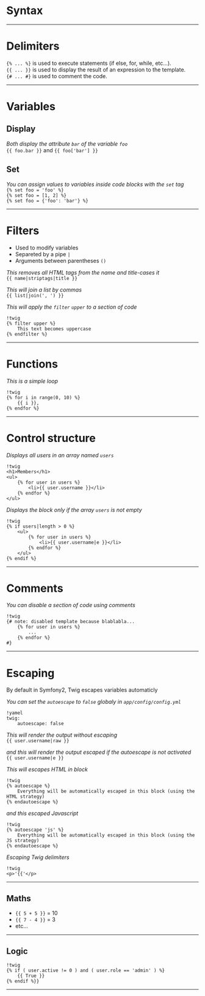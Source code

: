 # Syntax

---

# Delimiters

`{% ... %}` is used to execute statements (if else, for, while, etc...).  
`{{ ... }}` is used to display the result of an expression to the template.  
`{# ... #}` is used to comment the code.

---

# Variables 

## Display

*Both display the attribute `bar` of the variable `foo`*  
`{{ foo.bar }}` and `{{ foo['bar'] }}`  

## Set

*You can assign values to variables inside code blocks with the `set` tag*  
`{% set foo = 'foo' %}`  
`{% set foo = [1, 2] %}`  
`{% set foo = {'foo': 'bar'} %}`  

---

# Filters

*   Used to modify variables
*   Separeted by a pipe `|`
*   Arguments between parentheses `()`

*This removes all HTML tags from the name and title-cases it*  
`{{ name|striptags|title }}`  

*This will join a list by commas*  
`{{ list|join(', ') }}`  

*This will apply the `filter` `upper` to a section of code*

    !twig
    {% filter upper %}
        This text becomes uppercase
    {% endfilter %}

---

# Functions

*This is a simple loop*

    !twig
    {% for i in range(0, 10) %}
        {{ i }},
    {% endfor %}
    
---

# Control structure

*Displays all users in an array named `users`*

    !twig
    <h1>Members</h1>
    <ul>
        {% for user in users %}
            <li>{{ user.username }}</li>
        {% endfor %}
    </ul>
    
*Displays the block only if the array `users` is not empty*

    !twig
    {% if users|length > 0 %}
        <ul>
            {% for user in users %}
                <li>{{ user.username|e }}</li>
            {% endfor %}
        </ul>
    {% endif %}
    
---

# Comments

*You can disable a section of code using comments*

    !twig
    {# note: disabled template because blablabla...
        {% for user in users %}
            ...
        {% endfor %}
    #}

---

# Escaping

By default in Symfony2, Twig escapes variables automaticly

*You can set the `autoescape` to `false` globaly in `app/config/config.yml`*

    !yamel
    twig:
        autoescape: false
        
*This will render the output without escaping*  
`{{ user.username|raw }}`

*and this will render the output escaped if the autoescape is not activated*  
`{{ user.username|e }}`

*This will escapes HTML in block*

    !twig
    {% autoescape %}
        Everything will be automatically escaped in this block (using the HTML strategy)
    {% endautoescape %}

*and this escaped Javascript*

    !twig
    {% autoescape 'js' %}
        Everything will be automatically escaped in this block (using the JS strategy)
    {% endautoescape %}

*Escaping Twig delimiters*

    !twig
    <p>'{{'</p>
    
---

## Maths

*   `{{ 5 + 5 }}` = 10  
*   `{{ 7 - 4 }}` = 3
*   etc...

---

## Logic

    !twig
    {% if ( user.active != 0 ) and ( user.role == 'admin' ) %}
        {{ True }}
    {% endif %}}

---
